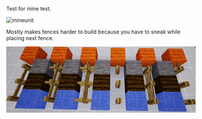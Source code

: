 Test for mine test.

![mineunit](https://mineunit-badges.000webhostapp.com/S-S-X/fence_connect/coverage)

Mostly makes fences harder to build because you have to sneak while placing next fence.

![fences.png](https://github.com/S-S-X/fence_connect/blob/master/fences.png "Fences test")

